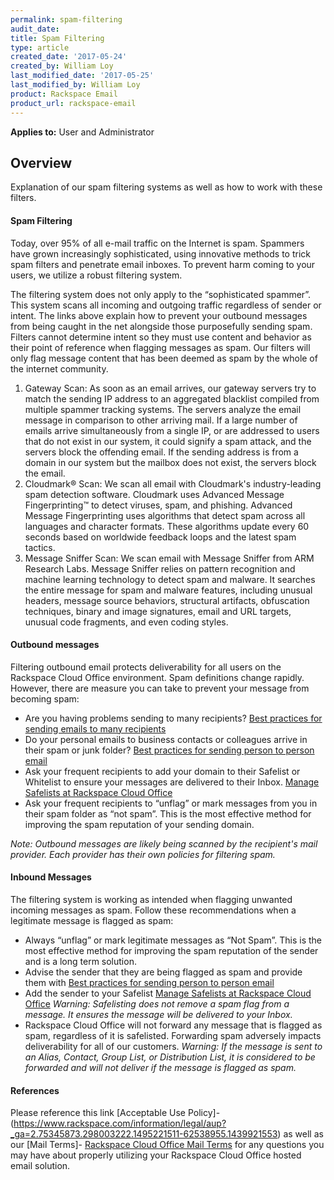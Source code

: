 ```yaml
---
permalink: spam-filtering
audit_date:
title: Spam Filtering
type: article
created_date: '2017-05-24'
created_by: William Loy
last_modified_date: '2017-05-25'
last_modified_by: William Loy
product: Rackspace Email
product_url: rackspace-email
---
```

**Applies to:** User and Administrator


## Overview
Explanation of our spam filtering systems as well as how to work with these filters.


#### Spam Filtering
Today, over 95% of all e-mail traffic on the Internet is spam. Spammers have grown increasingly sophisticated, using innovative methods to trick spam filters and penetrate email inboxes. To prevent harm coming to your users, we utilize a robust filtering system.


The filtering system does not only apply to the “sophisticated spammer”. This system scans all incoming and outgoing traffic regardless of sender or intent. The links above explain how to prevent your outbound messages from being caught in the net alongside those purposefully sending spam. Filters cannot determine intent so they must use content and behavior as their point of reference when flagging messages as spam. Our filters will only flag message content that has been deemed as spam by the whole of the internet community.


1.	Gateway Scan: As soon as an email arrives, our gateway servers try to match the sending IP address to an aggregated blacklist compiled from multiple spammer tracking systems. The servers analyze the email message in comparison to other arriving mail. If a large number of emails arrive simultaneously from a single IP, or are addressed to users that do not exist in our system, it could signify a spam attack, and the servers block the offending email. If the sending address is from a domain in our system but the mailbox does not exist, the servers block the email.
2.	Cloudmark® Scan: We scan all email with Cloudmark's industry-leading spam detection software. Cloudmark uses Advanced Message Fingerprinting™ to detect viruses, spam, and phishing. Advanced Message Fingerprinting uses algorithms that detect spam across all languages and character formats. These algorithms update every 60 seconds based on worldwide feedback loops and the latest spam tactics.
3.	Message Sniffer Scan: We scan email with Message Sniffer from ARM Research Labs. Message Sniffer relies on pattern recognition and machine learning technology to detect spam and malware. It searches the entire message for spam and malware features, including unusual headers, message source behaviors, structural artifacts, obfuscation techniques, binary and image signatures, email and URL targets, unusual code fragments, and even coding styles.


#### Outbound messages
Filtering outbound email protects deliverability for all users on the Rackspace Cloud Office environment.
Spam definitions change rapidly. However, there are measure you can take to prevent your message from becoming spam:

- Are you having problems sending to many recipients? [Best practices for sending emails to many recipients](/how-to/best-practices-for-sending-emails-to-many-recipients/)
- Do your personal emails to business contacts or colleagues arrive in their spam or junk folder? [Best practices for sending person to person email](/how-to/best-practices-for-sending-person-to-person-email/)
- Ask your frequent recipients to add your domain to their Safelist or Whitelist to ensure your messages are delivered to their Inbox. [Manage Safelists at Rackspace Cloud Office](/how-to/spam-preferences-safe-lists-and-black-list-in-rackspace-email/#manage-safelists)
- Ask your frequent recipients to “unflag” or mark messages from you in their spam folder as “not spam”. This is the most effective method for improving the spam reputation of your sending domain.

*Note: Outbound messages are likely being scanned by the recipient's mail provider. Each provider has their own policies for filtering spam.*


#### Inbound Messages
The filtering system is working as intended when flagging unwanted incoming messages as spam.  Follow these recommendations when a legitimate message is flagged as spam:

- Always “unflag” or mark legitimate messages  as “Not Spam”. This is the most effective method for improving the spam reputation of the sender and is a long term solution.
- Advise the sender that they are being flagged as spam and provide them with [Best practices for sending person to person email](/how-to/best-practices-for-sending-person-to-person-email/)
- Add the sender to your Safelist [Manage Safelists at Rackspace Cloud Office](/how-to/spam-preferences-safe-lists-and-black-list-in-rackspace-email/#manage-safelists)
*Warning: Safelisting does not remove a spam flag from a message. It ensures the message will be delivered to your Inbox.*
- Rackspace Cloud Office will not forward any message that is flagged as spam, regardless of it is safelisted. Forwarding spam adversely impacts deliverability for all of our customers.
*Warning: If the message is sent to an Alias, Contact, Group List, or Distribution List, it is considered to be forwarded and will not deliver if the message is flagged as spam.*



#### References
Please reference this link [Acceptable Use Policy]- (https://www.rackspace.com/information/legal/aup?_ga=2.75345873.298003222.1495221511-62538955.1439921553) as well as our [Mail Terms]- [Rackspace Cloud Office Mail Terms](https://www.rackspace.com/information/legal/mailterms) for any questions you may have about properly utilizing your Rackspace Cloud Office hosted email solution.
